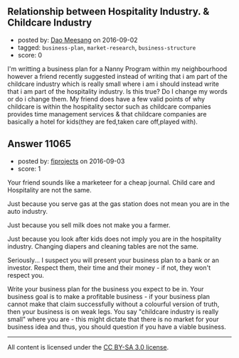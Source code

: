 ## Relationship between Hospitality Industry. & Childcare Industry

- posted by: [Dao Meesang](https://stackexchange.com/users/9120794/dao-meesang) on 2016-09-02
- tagged: `business-plan`, `market-research`, `business-structure`
- score: 0

I'm writting a business plan for a Nanny Program within my neighbourhood however a friend recently suggested instead of writing that i am part of the childcare industry which is really small where i am i should instead write that i am part of the hospitality industry. Is this true? Do I change my words or do i change them. My friend does have a few valid points of why childcare is within the hospitality sector such as childcare companies provides time management services & that childcare companies are basically a hotel for kids(they are fed,taken care off,played with). 


## Answer 11065

- posted by: [fiprojects](https://stackexchange.com/users/5370155/fiprojects) on 2016-09-03
- score: 1

Your friend sounds like a marketeer for a cheap journal. Child care and Hospitality are not the same.

Just because you serve gas at the gas station does not mean you are in the auto industry.

Just because you sell milk does not make you a farmer.

Just because you look after kids does not imply you are in the hospitality industry. Changing diapers and cleaning tables are not the same. 

Seriously... I suspect you will present your business plan to a bank or an investor. Respect them, their time and their money - if not, they won't respect you.

Write your business plan for the business you expect to be in. Your business goal is to make a profitable business - if your business plan cannot make that claim successfully without a colourful version of truth, then your business is on weak legs. You say "childcare industry is really small" where you are - this might dictate that there is no market for your business idea and thus, you should question if you have a viable business.



---

All content is licensed under the [CC BY-SA 3.0 license](https://creativecommons.org/licenses/by-sa/3.0/).
